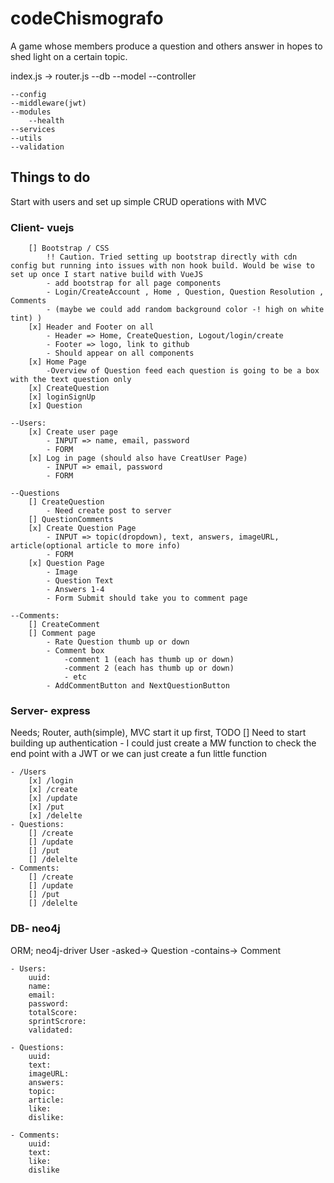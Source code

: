 # codeChismografo
A game whose members produce a question and others answer in hopes to shed light on a certain topic.

index.js -> router.js
    --db
        --model
    --controller

    --config
    --middleware(jwt)
    --modules
        --health
    --services
    --utils
    --validation

## Things to do
Start with users and set up simple CRUD operations with MVC

### Client- vuejs
        [] Bootstrap / CSS 
            !! Caution. Tried setting up bootstrap directly with cdn config but running into issues with non hook build. Would be wise to set up once I start native build with VueJS
            - add bootstrap for all page components
            - Login/CreateAccount , Home , Question, Question Resolution , Comments
            - (maybe we could add random background color -! high on white tint) )
        [x] Header and Footer on all 
            - Header => Home, CreateQuestion, Logout/login/create
            - Footer => logo, link to github
            - Should appear on all components
        [x] Home Page
            -Overview of Question feed each question is going to be a box with the text question only
        [x] CreateQuestion
        [x] loginSignUp
        [x] Question

    --Users: 
        [x] Create user page
            - INPUT => name, email, password 
            - FORM
        [x] Log in page (should also have CreatUser Page)
            - INPUT => email, password
            - FORM 

    --Questions
        [] CreateQuestion
            - Need create post to server 
        [] QuestionComments
        [x] Create Question Page
            - INPUT => topic(dropdown), text, answers, imageURL, article(optional article to more info)
            - FORM
        [x] Question Page 
            - Image
            - Question Text 
            - Answers 1-4
            - Form Submit should take you to comment page

    --Comments: 
        [] CreateComment
        [] Comment page
            - Rate Question thumb up or down
            - Comment box 
                -comment 1 (each has thumb up or down)
                -comment 2 (each has thumb up or down)
                - etc
            - AddCommentButton and NextQuestionButton

### Server- express
Needs; Router, auth(simple), MVC start it up first, 
    TODO 
        [] Need to start building up authentication
            - I could just create a MW function to check the end point with a JWT or we can just create a fun little function

    - /Users
        [x] /login
        [x] /create
        [x] /update
        [x] /put
        [x] /delelte
    - Questions:
        [] /create
        [] /update
        [] /put
        [] /delelte
    - Comments:
        [] /create
        [] /update
        [] /put
        [] /delelte

### DB- neo4j 
ORM; neo4j-driver
User -asked-> Question -contains-> Comment    

    - Users:
        uuid:
        name:
        email:
        password:
        totalScore:
        sprintScrore:
        validated:

    - Questions:
        uuid:
        text:
        imageURL:
        answers:
        topic:
        article:
        like:
        dislike:

    - Comments:
        uuid:
        text:
        like:
        dislike

